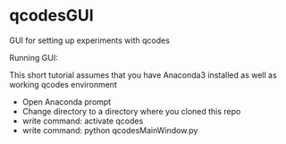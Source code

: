 # qcodesGUI
GUI for setting up experiments with qcodes


Running GUI:

This short tutorial assumes that you have Anaconda3 installed as well as working qcodes environment

- Open Anaconda prompt
- Change directory to a directory where you cloned this repo
- write command: activate qcodes
- write command: python qcodesMainWindow.py
